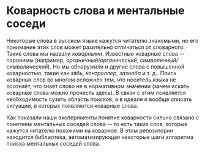# Коварность слова и ментальные соседи
Некоторые слова в русском языке кажутся читателю знакомыми, но его понимание этих слов может разительно отличаться от словарного. Такие слова мы назвали _коварными_. Известные коварные слова -- паронимы (например, _органичный/органический_, _символичный/символический_). Но мы обнаружили и другие слова с повышенной коварностью, такие как _зябь_, _контроллер_, _зазноба_ и т. д.. Поиск коварных слов во многом осложнён тем, что носитель языка не осознаёт, что знает слово не в нормативном значении (зачем искать коварные слова можно прочесть здесь). В связи с этим появляется необходимость сузить область поисков, а в идеале и вообще описать ситуации, в которых появляются коварные слова.

Как показали наши эксперименты понятие коварности сильно связано с понятием ментальных соседей слова -- то есть таких слов, которые кажутся читателю похожими на коварное. В этом репозитории находится библиотека, автоматизирующая некоторые шаги алгоритма поиска ментальных соседей слова.

